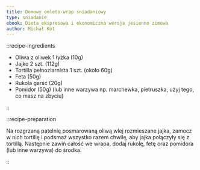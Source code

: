 ```yaml
---
title: Domowy omleto-wrap śniadaniowy
type: sniadanie
ebook: Dieta ekspresowa i ekonomiczna wersja jesienno zimowa
author: Michał Kot
---
```


::recipe-ingredients

- Oliwa z oliwek 1 łyżka (10g)
- Jajko 2 szt. (112g)
- Tortilla pełnoziarnista 1 szt. (około 60g)
- Feta (50g)
- Rukola garść (20g)
- Pomidor (50g) (lub inne warzywa np. marchewka, pietruszka, użyj tego, co masz na zbyciu)

::

::recipe-preparation

Na rozgrzaną patelnię posmarowaną oliwą wlej rozmieszane jajka, zamocz w nich tortillę i podsmaż wszystko razem chwilę, aby jajka połączyły się z tortillą. Następnie zawiń całość we wrapa, dodaj rukolę, fetę oraz pomidora (lub inne warzywa) do środka.

::